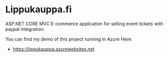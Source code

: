 # Lippukauppa.fi

ASP.NET CORE MVC E-commerce application for selling event tickets with paypal integration.

You can find my demo of this project running in Azure Here:  
+ https://lippukauppa.azurewebsites.net
